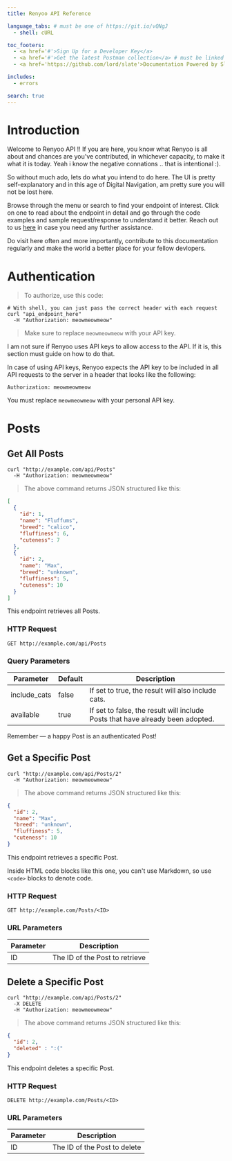 ```yaml
---
title: Renyoo API Reference

language_tabs: # must be one of https://git.io/vQNgJ
  - shell: cURL

toc_footers:
  - <a href='#'>Sign Up for a Developer Key</a>
  - <a href='#'>Get the latest Postman collection</a> # must be linked to a GDrive with managed access
  - <a href='https://github.com/lord/slate'>Documentation Powered by Slate</a>

includes:
  - errors

search: true
---
```


# Introduction

Welcome to Renyoo API !! If you are here, you know what Renyoo is all about and chances are you've contributed, in whichever capacity, to make it what it is today. Yeah i know the negative connations .. that is intentional :).

So without much ado, lets do what you intend to do here. The UI is pretty self-explanatory and in this age of Digital Navigation, am pretty sure you will not be lost here.

Browse through the menu or search to find your endpoint of interest. Click on one to read about the endpoint in detail and go through the code examples and sample request/response to understand it better. Reach out to us [here](mailto:developer@renyoo.co) in case you need any further assistance. 

Do visit here often and more importantly, contribute to this documentation regularly and make the world a better place for your fellow devlopers.

# Authentication

> To authorize, use this code:

```shell
# With shell, you can just pass the correct header with each request
curl "api_endpoint_here"
  -H "Authorization: meowmeowmeow"
```

> Make sure to replace `meowmeowmeow` with your API key.

I am not sure if Renyoo uses API keys to allow access to the API. If it is, this section must guide on how to do that. 

In case of using API keys, Renyoo expects the API key to be included in all API requests to the server in a header that looks like the following:

`Authorization: meowmeowmeow`

<aside class="notice">
You must replace <code>meowmeowmeow</code> with your personal API key.
</aside>

# Posts

## Get All Posts


```shell
curl "http://example.com/api/Posts"
  -H "Authorization: meowmeowmeow"
```

> The above command returns JSON structured like this:

```json
[
  {
    "id": 1,
    "name": "Fluffums",
    "breed": "calico",
    "fluffiness": 6,
    "cuteness": 7
  },
  {
    "id": 2,
    "name": "Max",
    "breed": "unknown",
    "fluffiness": 5,
    "cuteness": 10
  }
]
```

This endpoint retrieves all Posts.

### HTTP Request

`GET http://example.com/api/Posts`

### Query Parameters

Parameter | Default | Description
--------- | ------- | -----------
include_cats | false | If set to true, the result will also include cats.
available | true | If set to false, the result will include Posts that have already been adopted.

<aside class="success">
Remember — a happy Post is an authenticated Post!
</aside>

## Get a Specific Post

```shell
curl "http://example.com/api/Posts/2"
  -H "Authorization: meowmeowmeow"
```

> The above command returns JSON structured like this:

```json
{
  "id": 2,
  "name": "Max",
  "breed": "unknown",
  "fluffiness": 5,
  "cuteness": 10
}
```

This endpoint retrieves a specific Post.

<aside class="warning">Inside HTML code blocks like this one, you can't use Markdown, so use <code>&lt;code&gt;</code> blocks to denote code.</aside>

### HTTP Request

`GET http://example.com/Posts/<ID>`

### URL Parameters

Parameter | Description
--------- | -----------
ID | The ID of the Post to retrieve

## Delete a Specific Post

```shell
curl "http://example.com/api/Posts/2"
  -X DELETE
  -H "Authorization: meowmeowmeow"
```

> The above command returns JSON structured like this:

```json
{
  "id": 2,
  "deleted" : ":("
}
```

This endpoint deletes a specific Post.

### HTTP Request

`DELETE http://example.com/Posts/<ID>`

### URL Parameters

Parameter | Description
--------- | -----------
ID | The ID of the Post to delete

